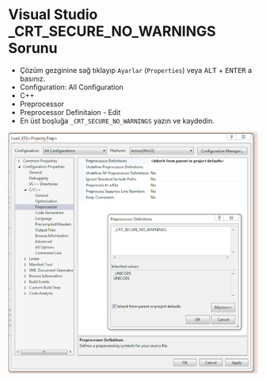 # Visual Studio _CRT_SECURE_NO_WARNINGS Sorunu

- Çözüm gezginine sağ tıklayıp `Ayarlar` (`Properties`) veya <kbd>ALT</kbd> + <kbd>ENTER</kbd> a basınız.
- Configuration: All Configuration
- C++
- Preprocessor
- Preprocessor Definitaion - Edit
- En üst boşluğa `_CRT_SECURE_NO_WARNINGS` yazın ve kaydedin.

![crt warnings](../../res/vscode_crt_warnings.png)
